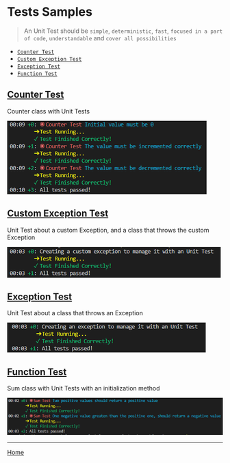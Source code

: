 # Tests Samples
> An Unit Test should be `simple`, `deterministic`, `fast`, `focused in a part of code`, `understandable` and `cover all possibilities`

- [`Counter Test`](#counter_test)
- [`Custom Exception Test`](#custom_exception_test)
- [`Exception Test`](#exception_test)
- [`Function Test`](#function_test)


## <a name="counter_test"></a>[**Counter Test**](tests/class_test/test/counter_test.dart)
Counter class with Unit Tests

![Flutter Test Sample - Counter Test](images/test/class_test.png)


## <a name="custom_exception_test"></a>[**Custom Exception Test**](tests/custom_exception_test/test/custom_exception_test.dart)
Unit Test about a custom Exception, and a class that throws the custom Exception

![Flutter Test Sample - Custom Exception  Test](images/test/custom_exception_test.png)


## <a name="exception_test"></a>[**Exception Test**](tests/exception_test/test/createException_test.dart)
Unit Test about a class that throws an Exception

![Flutter Test Sample - Exception  Test](images/test/exception_test.png)


## <a name="function_test"></a>[**Function Test**](tests/function_test/test/sum_test.dart)
Sum class with Unit Tests with an initialization method

![Flutter Test Sample - Sum Test](images/test/function_test.png)


---
[Home](../README.md)

